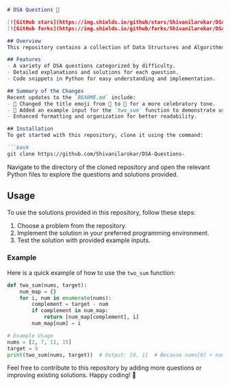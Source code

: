 ```markdown
# DSA Questions 🎉

[![GitHub stars](https://img.shields.io/github/stars/Shivanilarokar/DSA-Questions-?style=social)](https://github.com/Shivanilarokar/DSA-Questions-) 
[![GitHub forks](https://img.shields.io/github/forks/Shivanilarokar/DSA-Questions-?style=social)](https://github.com/Shivanilarokar/DSA-Questions-)

## Overview
This repository contains a collection of Data Structures and Algorithms (DSA) questions designed to help you enhance your coding skills and prepare for technical interviews.

## Features
- A variety of DSA questions categorized by difficulty.
- Detailed explanations and solutions for each question.
- Code snippets in Python for easy understanding and implementation.

## Summary of the Changes
Recent updates to the `README.md` include:
- 🎉 Changed the title emoji from 🎈 to 🎉 for a more celebratory tone.
- 📝 Added an example input for the `two_sum` function to demonstrate usage clearly.
- Enhanced formatting and organization for better readability.

## Installation
To get started with this repository, clone it using the command:

```bash
git clone https://github.com/Shivanilarokar/DSA-Questions-
```

Navigate to the directory of the cloned repository and open the relevant Python files to explore the questions and solutions provided.

## Usage
To use the solutions provided in this repository, follow these steps:
1. Choose a problem from the repository.
2. Implement the solution in your preferred programming environment.
3. Test the solution with provided example inputs.

### Example
Here is a quick example of how to use the `two_sum` function:

```python
def two_sum(nums, target):
    num_map = {}
    for i, num in enumerate(nums):
        complement = target - num
        if complement in num_map:
            return [num_map[complement], i]
        num_map[num] = i

# Example Usage
nums = [2, 7, 11, 15]
target = 9
print(two_sum(nums, target))  # Output: [0, 1]  # Because nums[0] + nums[1] == 9
```

Feel free to contribute to this repository by adding more questions or improving existing solutions. Happy coding! 🚀
```